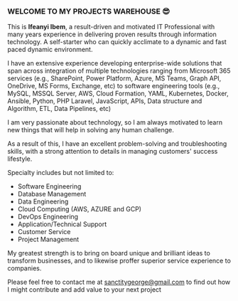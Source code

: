 ### WELCOME TO MY PROJECTS WAREHOUSE 😎

This is <b> Ifeanyi Ibem</b>, a result-driven and motivated IT Professional with many years experience in delivering proven results through information technology. A self-starter who can quickly acclimate to a dynamic and fast paced dynamic environment.

I have an extensive experience developing enterprise-wide solutions that span across integration of multiple technologies ranging from Microsoft 365 services 
(e.g., SharePoint, Power Platform, Azure, MS Teams, Graph API, OneDrive, MS Forms, Exchange, etc) to software engineering tools 
(e.g., MySQL, MSSQL Server, AWS, Cloud Formation, YAML, Kubernetes, Docker, Ansible, Python, PHP Laravel, JavaScript, APIs, Data structure and Algorithm, ETL, Data Pipelines, etc)

I am very passionate about technology, so I am always motivated to learn new things that will help in solving any human challenge. 

As a result of this, I have an excellent problem-solving and troubleshooting skills, with a strong attention to details in managing customers' success lifestyle. 

Specialty includes but not limited to: 

- Software Engineering
- Database Management
- Data Engineering
- Cloud Computing (AWS, AZURE and GCP)
- DevOps Engineering
- Application/Technical Support
- Customer Service
- Project Management 

My greatest strength is to bring on board unique and brilliant ideas to transform businesses, and to likewise proffer superior service experience to companies.

Please feel free to contact me at sanctitygeorge@gmail.com to find out how I might contribute and add value to your next project
